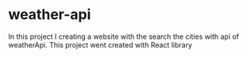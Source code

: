 # weather-api
In this project I creating a website with the search the cities with api of weatherApi. This project went created with React library
